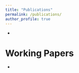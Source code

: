```yaml
---
title: "Publications"
permalink: /publications/
author_profile: true
---
```


- <!-- Zhang, J., Cai, B., **Zhu, X.**, Wang, H., Xu, G., Guan, Y. "[Learning Human Activity Patterns using Clustered Point Processes with Active and Inactive States](https://www.tandfonline.com/doi/full/10.1080/07350015.2021.2025065)", Journal of Business & Economic Statistics, online. -->


# Working Papers

- 


